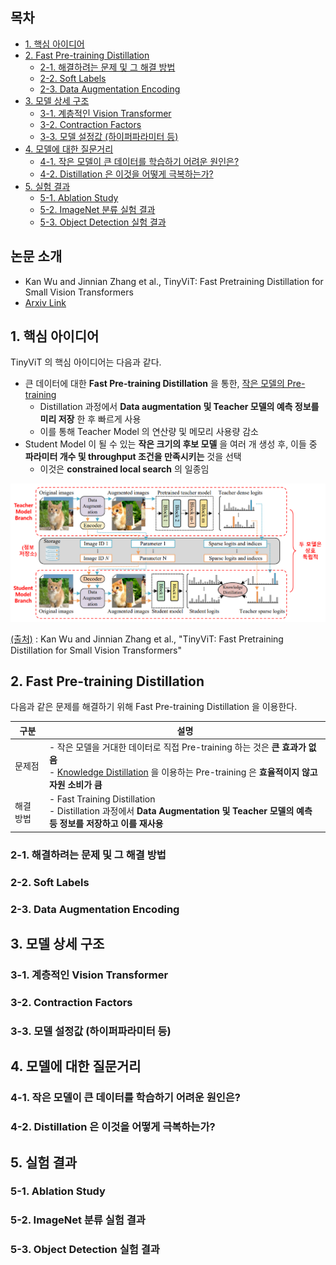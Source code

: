 ## 목차

* [1. 핵심 아이디어](#1-핵심-아이디어)
* [2. Fast Pre-training Distillation](#2-fast-pre-training-distillation)
  * [2-1. 해결하려는 문제 및 그 해결 방법](#2-1-해결하려는-문제-및-그-해결-방법) 
  * [2-2. Soft Labels](#2-2-soft-labels) 
  * [2-3. Data Augmentation Encoding](#2-3-data-augmentation-encoding)
* [3. 모델 상세 구조](#3-모델-상세-구조)
  * [3-1. 계층적인 Vision Transformer](#3-1-계층적인-vision-transformer) 
  * [3-2. Contraction Factors](#3-2-contraction-factors)
  * [3-3. 모델 설정값 (하이퍼파라미터 등)](#3-3-모델-설정값-하이퍼파라미터-등)
* [4. 모델에 대한 질문거리](#4-모델에-대한-질문거리)
  * [4-1. 작은 모델이 큰 데이터를 학습하기 어려운 원인은?](#4-1-작은-모델이-큰-데이터를-학습하기-어려운-원인은)
  * [4-2. Distillation 은 이것을 어떻게 극복하는가?](#4-2-distillation-은-이것을-어떻게-극복하는가)
* [5. 실험 결과](#5-실험-결과)
  * [5-1. Ablation Study](#5-1-ablation-study)
  * [5-2. ImageNet 분류 실험 결과](#5-2-imagenet-분류-실험-결과)
  * [5-3. Object Detection 실험 결과](#5-3-object-detection-실험-결과)

## 논문 소개

* Kan Wu and Jinnian Zhang et al., TinyViT: Fast Pretraining Distillation for Small Vision Transformers
* [Arxiv Link](https://arxiv.org/pdf/2207.10666v1)

## 1. 핵심 아이디어

TinyViT 의 핵심 아이디어는 다음과 같다.

* 큰 데이터에 대한 **Fast Pre-training Distillation** 을 통한, [작은 모델의 Pre-training](../../AI%20Basics/Deep%20Learning%20Basics/딥러닝_기초_Transfer_Learning.md#3-1-사전-학습-pre-training)
  * Distillation 과정에서 **Data augmentation 및 Teacher 모델의 예측 정보를 미리 저장** 한 후 빠르게 사용
  * 이를 통해 Teacher Model 의 연산량 및 메모리 사용량 감소
* Student Model 이 될 수 있는 **작은 크기의 후보 모델** 을 여러 개 생성 후, 이들 중 **파라미터 개수 및 throughput 조건을 만족시키는** 것을 선택
  * 이것은 **constrained local search** 의 일종임 

![image](../images/Vision_TinyViT_1.PNG)

[(출처)](https://arxiv.org/pdf/2207.10666v1) : Kan Wu and Jinnian Zhang et al., "TinyViT: Fast Pretraining Distillation for Small Vision Transformers"

## 2. Fast Pre-training Distillation

다음과 같은 문제를 해결하기 위해 Fast Pre-training Distillation 을 이용한다.

| 구분    | 설명                                                                                                                                                                                                          |
|-------|-------------------------------------------------------------------------------------------------------------------------------------------------------------------------------------------------------------|
| 문제점   | - 작은 모델을 거대한 데이터로 직접 Pre-training 하는 것은 **큰 효과가 없음**<br>- [Knowledge Distillation](../../AI%20Basics/Deep%20Learning%20Basics/딥러닝_기초_Knowledge_Distillation.md) 을 이용하는 Pre-training 은 **효율적이지 않고 자원 소비가 큼** |
| 해결 방법 | - Fast Training Distillation<br>- Distillation 과정에서 **Data Augmentation 및 Teacher 모델의 예측 등 정보를 저장하고 이를 재사용**                                                                                                |

### 2-1. 해결하려는 문제 및 그 해결 방법

### 2-2. Soft Labels

### 2-3. Data Augmentation Encoding

## 3. 모델 상세 구조

### 3-1. 계층적인 Vision Transformer

### 3-2. Contraction Factors

### 3-3. 모델 설정값 (하이퍼파라미터 등)

## 4. 모델에 대한 질문거리

### 4-1. 작은 모델이 큰 데이터를 학습하기 어려운 원인은?

### 4-2. Distillation 은 이것을 어떻게 극복하는가?

## 5. 실험 결과

### 5-1. Ablation Study

### 5-2. ImageNet 분류 실험 결과

### 5-3. Object Detection 실험 결과